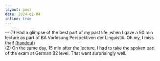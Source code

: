 ```yaml
---
layout: post
date: 2024-02-04
inline: true
---
```


-- (1) Had a glimpse of the best part of my past life, when I gave a 90 min lecture as part of BA Vorlesung Perspektiven der Linguistik. Oh my, I miss that! <a href="assets/pdf/perspektiven_translation_handout.pdf" target="blank">(handout)</a><br>
(2) On the same day, 15 min after the lecture, I had to take the spoken part of the exam at German B2 level. That went surprisingly well.



